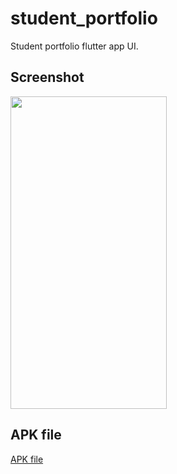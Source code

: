 # student_portfolio

Student portfolio flutter app UI.

## Screenshot
  <img src="https://github.com/user-attachments/assets/ab1e9a3f-b57f-4dc3-aae4-3311265ee070" width = "250"  height="500"/>

  
## APK file

[APK file](https://github.com/ankitkurmi091/PortfolioAssignment/raw/refs/heads/main/updatedAPK.apk "Apk File")
